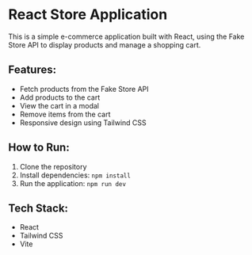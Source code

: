 # React Store Application

This is a simple e-commerce application built with React, using the Fake Store API to display products and manage a shopping cart.

## Features:
- Fetch products from the Fake Store API
- Add products to the cart
- View the cart in a modal
- Remove items from the cart
- Responsive design using Tailwind CSS

## How to Run:
1. Clone the repository
2. Install dependencies: `npm install`
3. Run the application: `npm run dev`

## Tech Stack:
- React
- Tailwind CSS
- Vite
